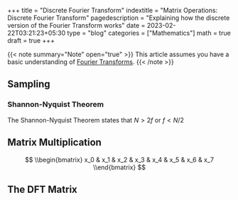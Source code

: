 +++
title = "Discrete Fourier Transform"
indextitle = "Matrix Operations: Discrete Fourier Transform"
pagedescription = "Explaining how the discrete version of the Fourier Transform works"
date = 2023-02-22T03:21:23+05:30
type = "blog"
categories = ["Mathematics"]
math = true
draft = true
+++

{{< note summary="Note" open="true" >}}
This article assumes you have a basic understanding of [Fourier Transforms](/blog/fourier-transform).
{{< /note >}}

## Sampling

### Shannon-Nyquist Theorem
The Shannon-Nyquist Theorem states that $N > 2f$ or $f < N/2$

## Matrix Multiplication

$$
\\begin{bmatrix}
x_0 & x_1 & x_2 & x_3 & x_4 & x_5 & x_6 & x_7
\\end{bmatrix}
$$

## The DFT Matrix
